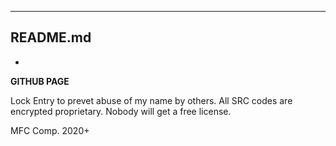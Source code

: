 ---------------------
README.md
---------------------
*
**GITHUB PAGE**

Lock Entry to prevet abuse of my name by others.
All SRC codes are encrypted proprietary.
Nobody will get a free license.

MFC Comp. 2020+




